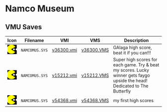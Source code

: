 # Namco Museum

## VMU Saves

| Icon | Filename | VMI | VMS | Description |
|------|----------|-----|-----|-------------|
| ![Namco Museum](../icons/NAMCOMUS.SYS.GIF) | `NAMCOMUS.SYS` | [v36300.vmi](v36300.vmi) | [v36300.VMS](v36300.VMS) | GAlaga high score, beat it if you can!!!  |
| ![Namco Museum](../icons/NAMCOMUS.SYS.GIF) | `NAMCOMUS.SYS` | [v15212.vmi](v15212.vmi) | [v15212.VMS](v15212.VMS) | Super high scores for each game. Try & beat my scores. Lucky winner gets faygo upside the head!  Dedicated to The Butterfly  |
| ![Namco Museum](../icons/NAMCOMUS.SYS.GIF) | `NAMCOMUS.SYS` | [v54368.vmi](v54368.vmi) | [v54368.VMS](v54368.VMS) | my first high scores  |
